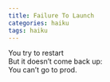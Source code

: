 ```yaml
---
title: Failure To Launch
categories: haiku
tags: haiku
---
```

You try to restart  
But it doesn’t come back up:  
You can’t go to prod. 